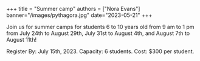 +++
title = "Summer camp"
authors = ["Nora Evans"]
banner="/images/pythagora.jpg"
date="2023-05-21"
+++

Join us for summer camps for students 6 to 10 years old from 9 am to 1 pm from July 24th to August 29th, July 31st to August 4th, and August 7th to August 11th!

Register By: July 15th, 2023. Capacity: 6 students. Cost: $300 per student.